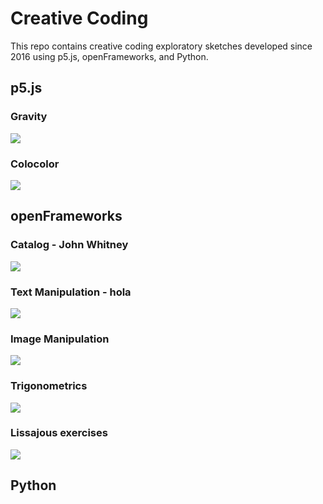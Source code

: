# Creative Coding

This repo contains creative coding exploratory sketches developed since 2016 using p5.js, openFrameworks, and Python.

## p5.js

### Gravity
![](https://github.com/guillemontecinos/projects/blob/master/creative_coding/documentation/gravity.gif)

### Colocolor
![](https://github.com/guillemontecinos/projects/blob/master/creative_coding/documentation/colocolor.gif)

## openFrameworks
### Catalog - John Whitney
![](https://github.com/guillemontecinos/projects/blob/master/creative_coding/documentation/whitney.gif)

### Text Manipulation - hola
![](https://github.com/guillemontecinos/projects/blob/master/creative_coding/documentation/hola.gif)

### Image Manipulation
![](https://github.com/guillemontecinos/projects/blob/master/creative_coding/documentation/image_text.png)

### Trigonometrics
![](https://github.com/guillemontecinos/projects/blob/master/creative_coding/documentation/trigonometrics.gif)

### Lissajous exercises
![](https://github.com/guillemontecinos/projects/blob/master/creative_coding/documentation/lissajous.gif)

## Python
